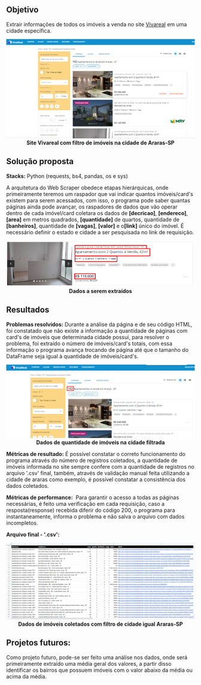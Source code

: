 ## Objetivo
Extrair informações de todos os imóveis a venda no site [Vivareal](www.vivareal.com.br) em uma cidade específica.
<p align="center">
  <img  src="prints/1site.png">
  <b>Site Vivareal com filtro de imóveis na cidade de Araras-SP</b>
</p>

## Solução proposta
<b>Stacks:</b> Python (requests, bs4, pandas, os e sys)

A arquitetura do Web Scraper obedece etapas hierárquicas, onde primeiramente teremos um raspador que vai indicar quantos imóveis/card's existem para serem acessados, com isso, o programa pode saber quantas páginas ainda pode avançar, os raspadores de dados que vão operar dentro de cada imóvel/card coletara os dados de <b>[decricao]</b>, <b>[endereco]</b>, <b>[area]</b> em metros quadrados, <b>[quantidade]</b> de quartos, quantidade de <b>[banheiros]</b>, quantidade de <b>[vagas]</b>, <b>[valor]</b> e o<b>[link]</b> único do imóvel. É necessário definir o estado e cidade a ser pesquisada no link de requisição.
<p align="center">
  <img  src="prints/2objetivo.png">
  <b>Dados a serem extraídos</b>
</p>

## Resultados
<b>Problemas resolvidos:</b> Durante a análise da página e de seu código HTML, foi constatado que não existe a informação a quantidade de páginas com card's de imóveis que determinada cidade possui, para resolver o problema, foi extraído o número de imóveis/card's totais, com essa informação o programa avança trocando de página até que o tamanho do DataFrame seja igual à quantidade de imóveis/card's.
<p align="center">
  <img  src="prints/3quantidadeimoveis.png">
  <b>Dados de quantidade de imóveis na cidade filtrada</b>
</p>

<b>Métricas de resultado:</b> É possível constatar o correto funcionamento do programa através do número de registros coletados, a quantidade de imóveis informada no site sempre confere com a quantidade de registros no arquivo '.csv' final, também, através de validação manual feita utilizando a cidade de araras como exemplo, é possível constatar a consistência dos dados coletados.

<b>Métricas de performance:</b>  Para garantir o acesso a todas as páginas necessárias, é feito uma verificação em cada requisição, caso a resposta(response) recebida diferir do código 200, o programa para instantaneamente, informa o problema e não salva o arquivo com dados incompletos.

<b>Arquivo final - '.csv':</b>
<p align="center">
  <img  src="prints/4csv_final.png">
  <b>Dados de imóveis coletados com filtro de cidade igual Araras-SP</b>
</p>

## Projetos futuros: 
Como projeto futuro, pode-se ser feito uma análise nos dados, onde será primeiramente extraído uma média geral dos valores, a partir disso identificar os bairros que possuem imóveis com o valor abaixo da média ou acima da média. 